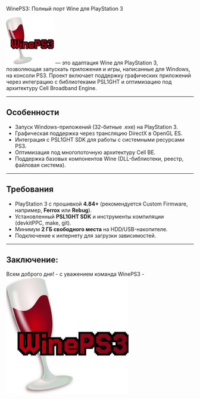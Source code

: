 

WinePS3: Полный порт Wine для PlayStation 3


![Logo](logo1_min.png) — это адаптация Wine для PlayStation 3, позволяющая запускать приложения и игры, написанные для Windows, на консоли PS3. Проект включает поддержку графических приложений через интеграцию с библиотеками PSL1GHT и оптимизацию под архитектуру Cell Broadband Engine.

---

## Особенности
- Запуск Windows-приложений (32-битные .exe) на PlayStation 3.
- Графическая поддержка через трансляцию DirectX в OpenGL ES.
- Интеграция с PSL1GHT SDK для работы с системными ресурсами PS3.
- Оптимизация под многопоточную архитектуру Cell BE.
- Поддержка базовых компонентов Wine (DLL-библиотеки, реестр, файловая система).

---

## Требования
- PlayStation 3 с прошивкой **4.84+** (рекомендуется Custom Firmware, например, **Ferrox** или **Rebug**).
- Установленный **PSL1GHT SDK** и инструменты компиляции (devkitPPC, make, git).
- Минимум **2 ГБ свободного места** на HDD/USB-накопителе.
- Подключение к интернету для загрузки зависимостей.

---
##  Заключение:
Всем доброго дня! - с уважением команда WinePS3 -
![Logo](logo1.png) 
